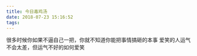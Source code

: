 ```yaml
---
title: 今日毒鸡汤
date: 2018-07-23 15:16:52
tags:
---
```

很多时候你如果不逼自己一把，你就不知道你能把事情搞砸的本事
爱笑的人运气不会太差，但运气不好的如何爱笑